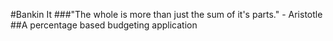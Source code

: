 #Bankin It 
###"The whole is more than just the sum of it's parts." - Aristotle
##A percentage based budgeting application

